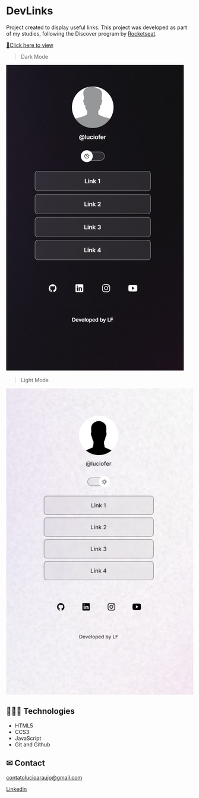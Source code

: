 # DevLinks
Project created to display useful links. This project was developed as part of my studies, following the Discover program by [Rocketseat](https://www.rocketseat.com.br/).

[🔗Click here to view]( https://luciofer.github.io/GameHub/)

> Dark Mode

![preview](./.github/preview-dark.png)

> Light Mode

![preview](./.github/preview-light.png)


## 👩🏾‍💻 Technologies

- HTML5
- CCS3
- JavaScript
- Git and Github

## ✉ Contact

contatolucioaraujo@gmail.com

[Linkedin](https://www.linkedin.com/in/lucioaraujo30/)